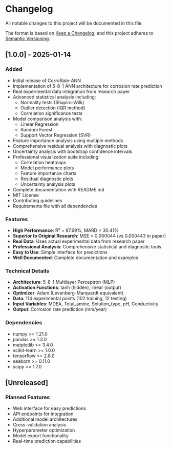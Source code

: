 # Changelog

All notable changes to this project will be documented in this file.

The format is based on [Keep a Changelog](https://keepachangelog.com/en/1.0.0/),
and this project adheres to [Semantic Versioning](https://semver.org/spec/v2.0.0.html).

## [1.0.0] - 2025-01-14

### Added
- Initial release of CorroRate-ANN
- Implementation of 5-8-1 ANN architecture for corrosion rate prediction
- Real experimental data integration from research paper
- Advanced statistical analysis including:
  - Normality tests (Shapiro-Wilk)
  - Outlier detection (IQR method)
  - Correlation significance tests
- Model comparison analysis with:
  - Linear Regression
  - Random Forest
  - Support Vector Regression (SVR)
- Feature importance analysis using multiple methods
- Comprehensive residual analysis with diagnostic plots
- Uncertainty analysis with bootstrap confidence intervals
- Professional visualization suite including:
  - Correlation heatmaps
  - Model performance plots
  - Feature importance charts
  - Residual diagnostic plots
  - Uncertainty analysis plots
- Complete documentation with README.md
- MIT License
- Contributing guidelines
- Requirements file with all dependencies

### Features
- **High Performance**: R² = 97.69%, MARD = 30.41%
- **Superior to Original Research**: MSE = 0.000044 (vs 0.000443 in paper)
- **Real Data**: Uses actual experimental data from research paper
- **Professional Analysis**: Comprehensive statistical and diagnostic tools
- **Easy to Use**: Simple interface for predictions
- **Well Documented**: Complete documentation and examples

### Technical Details
- **Architecture**: 5-8-1 Multilayer Perceptron (MLP)
- **Activation Functions**: tanh (hidden), linear (output)
- **Optimizer**: Adam (Levenberg-Marquardt equivalent)
- **Data**: 114 experimental points (102 training, 12 testing)
- **Input Variables**: MDEA, Total_amine, Solution_type, pH, Conductivity
- **Output**: Corrosion rate prediction (mm/year)

### Dependencies
- numpy >= 1.21.0
- pandas >= 1.3.0
- matplotlib >= 3.4.0
- scikit-learn >= 1.0.0
- tensorflow >= 2.8.0
- seaborn >= 0.11.0
- scipy >= 1.7.0

## [Unreleased]

### Planned Features
- Web interface for easy predictions
- API endpoints for integration
- Additional model architectures
- Cross-validation analysis
- Hyperparameter optimization
- Model export functionality
- Real-time prediction capabilities 
